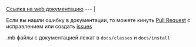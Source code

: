 [Ссылка на web документацию](https://simplevk.scripthub.ru)
--- |  

Если вы нашли ошибку в документации, то можете кинуть [Pull Request](https://github.com/digitalstars/simplevk-doc/pulls) с исправлением или создать [issues](https://github.com/digitalstars/simplevk-doc/issues)

.mb файлы с документацией лежат в `docs/classes` и `docs/install` 